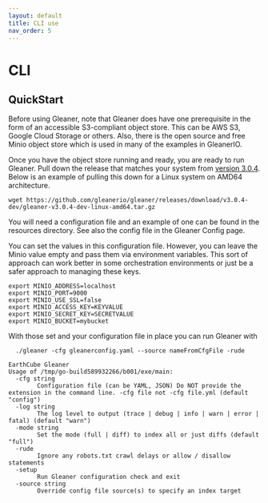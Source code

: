 ```yaml
---
layout: default
title: CLI use
nav_order: 5
---
```


# CLI

## QuickStart

Before using Gleaner, note that Gleaner does have one prerequisite in the form of an accessible S3-compliant 
object store.  This can be AWS S3, Google Cloud Storage or others.  Also, there is the open source 
and free Minio object store which is used in many of the examples in GleanerIO. 

Once you have the object store running and ready, you are ready to run Gleaner. 
Pull down the release that matches your system from [version 3.0.4](https://github.com/gleanerio/gleaner/releases/tag/v3.0.4-dev).
Below is an example of pulling this down for a Linux system on AMD64 architecture.  

```
wget https://github.com/gleanerio/gleaner/releases/download/v3.0.4-dev/gleaner-v3.0.4-dev-linux-amd64.tar.gz
```

You will need a configuration file and an example of one can be found in the resources directory.  See also 
the config file in the Gleaner Config page.

You can set the values in this configuration file.  However, you can leave the Minio value empty and pass
them via environment variables.  This sort of approach can work better in some orchestration environments or just 
be a safer approach to managing these keys.  

```
export MINIO_ADDRESS=localhost
export MINIO_PORT=9000
export MINIO_USE_SSL=false
export MINIO_ACCESS_KEY=KEYVALUE
export MINIO_SECRET_KEY=SECRETVALUE
export MINIO_BUCKET=mybucket
```

With those set and your configuration file in place you can run Gleaner with 


```
  ./gleaner -cfg gleanerconfig.yaml --source nameFromCfgFile -rude
```


```
EarthCube Gleaner
Usage of /tmp/go-build589932266/b001/exe/main:
  -cfg string
        Configuration file (can be YAML, JSON) Do NOT provide the extension in the command line. -cfg file not -cfg file.yml (default "config")
  -log string
        The log level to output (trace | debug | info | warn | error | fatal) (default "warn")
  -mode string
        Set the mode (full | diff) to index all or just diffs (default "full")
  -rude
        Ignore any robots.txt crawl delays or allow / disallow statements
  -setup
        Run Gleaner configuration check and exit
  -source string
        Override config file source(s) to specify an index target
```
